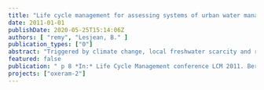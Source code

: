 ```yaml
---
title: "Life cycle management for assessing systems of urban water management: Case studies and methodological gaps"
date: 2011-01-01
publishDate: 2020-05-25T15:14:06Z
authors: [ "remy", "Lesjean, B." ]
publication_types: ["0"]
abstract: "Triggered by climate change, local freshwater scarcity and rising public awareness towards ecological issues, environmental aspects are becoming key decision criteria for planning of urban water management infrastructure. Simultaneously, the implementation of measures according to the EU Water  Framework Directive requires huge investments in the coming years for both upgrading of existing infrastructure and the construction of sewer networks or treatment plants. Among existing tools for environmental impact assessment, LCA offers the most accepted and comprehensive method to support decision makers with information on the environmental profile of new investments or upgrading of existing infrastructure. This paper describes on-going case studies using LCA for systems of urban water management and raises potential difficulties while applying LCA in the water sector."
featured: false
publication: " p 8 *In:* Life Cycle Management conference LCM 2011. Berlin. 28-31 August 2011"
projects: ["oxeram-2"]
---
```


